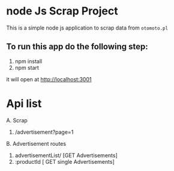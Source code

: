 # node Js Scrap Project
This is a simple node js application to scrap data from  `otomoto.pl`

## To run this app do the following step:

1. npm install
2. npm start


it will open at [http://localhost:3001](http://localhost:3001)


# Api list

A. Scrap 
  1. /advertisement?page=1
 
B. Advertisement routes
  1. advertisementList/  [GET Advertisements]
  2. :productId [ GET single Advertisements]


